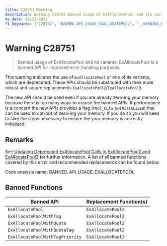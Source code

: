 ```yaml
---
title: C28751 Warning
description: Warning C28751 Banned usage of ExAllocatePool and its variants.
ms.date: 08/22/2022
f1_keywords: ["C28751", "BANNED_API_USAGE_EXALLOCATEPOOL", "__WARNING_BANNED_API_USAGE_EXALLOCATEPOOL"]
---
```

# Warning C28751

> Banned usage of ExAllocatePool and its variants: ExAllocatePool is a banned API for improved error handling purposes.

This warning indicates the use of `ExAllocatePool` or one of its variants, which are deprecated. These APIs should be substituted with their more robust and secure replacements `ExAllocatePool2`/`ExAllocatePool3`.

The new API should be used even if you are already zero-ing your memory because there is too many ways to misuse the banned APIs. If performance is a concern the new APIs provides a flag (`POOl_FLAG_UNINITIALIZED`) that can be used to opt-out of zero-ing your memory. If you do so you will need to take the steps necessary to ensure the your memory is correctly initialized.

## Remarks

See [Updating Deprecated ExAllocatePool Calls to ExAllocatePool2 and ExAllocatePool3](../kernel/updating-deprecated-exallocatepool-calls.md) for further information. A list of all banned functions covered by this error and recommended replacements can be found below.

Code analysis name: BANNED_API_USAGE_EXALLOCATEPOOL

## Banned Functions 

| Banned API | Replacement Function(s) |
| -----------|----------------|
|```ExAllocatePool```| ```ExAllocatePool2``` |
|```ExAllocatePoolWithTag```| ```ExAllocatePool2```|
|```ExAllocatePoolWithQuota```| ```ExAllocatePool2```|
|```ExAllocatePoolWithQuotaTag```| ```ExAllocatePool2```|
|```ExAllocatePoolWithTagPriority```| ```ExAllocatePool3```|

